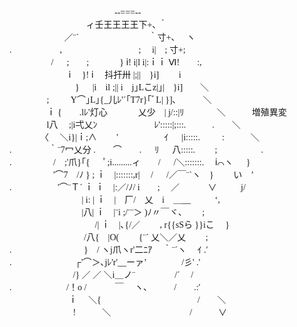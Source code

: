 <dl style="font-family:MS PGothic"><dd> 　　　　　　　　 　 　 　 -‐===‐- <br> 　　　　　　 　 　 ィ壬王王王王下+､ ｀ <br> 　 　 　 　 　 ／¨´　　　　　　　　｀寸+､　 ヽ <br> .　　　　 　 ,　　　　　　 　 　 ; 　i|　; 寸+;　　 <br> 　　 　 　 / 　 ;　　;　　 　 } ⅰ! i|l i|:ｉｉ Ⅵ!　　:, <br> 　　　　 　 　 ⅰ　 }! ⅰ 　抖扞卅 |;||　}i]　　 i <br> 　　　　　　 　 } 　 |i　il ;|| i　j｣Lこz|｣|　}i]　　＼ <br> 　　　 　;　 　 Y⌒｣L｣{_儿ﾚ'´｢T7r}｢ﾞL| }]､　　　＼ <br> 　　　　 ｉ {　　.lﾚ'灯心　　 　 乂少　| j/::|ﾘ　 　 　 ＼　　　増殖異変 <br> 　　　　 l八　 ;|i弌乂ﾝ 　 　 　 　 　 ﾚ':::::|;:::.　　　.　　＼ <br> 　　　　〈 　＼i}|ｉ;∧　　 ' 　 　 　 　 ｲ 　 |i:::::.　 　 :　　　＼ <br> .　　　　 ｀¨7冖乂分 .　　⌒　　. 　 ﾘ 　 八:::::.　　 ;　　　　　. <br> .　　 　 　 /　;'爪}｢{ 　 ﾟ;i.........ィ　　/ 　 /＼:::::::.　 ⅰ⌒ヽ 　 } <br> 　　　　　'⌒7　/ﾉ } ; ｉ　|:::::::,r|　 / 　 /／￣¨`ヽ　}　　 い　’　　 <br> . 　 　 　 　 '⌒¨Ｔ´ ｉ ｉ　|:／/ﾉ/ i　　;　 ／　　　 ∨ 　 　 j/ <br> 　　　 　 　 　 　 | i: | ｉ　|　厂/　乂　i　＿__ 　 　 ‘,　 　 <br> 　　　 　 　 　 　 |八| ｉ　|¨i ;/¨¨＞ )ﾉ〃￣ヾ、　　 ; <br> 　　　　　　　 　 　 /| ｉ　|､{/／ 　　, r{{sSら }}iこ　 } <br> 　　 　 　 　 　 　 /八{　|O(　　 {¨´ 乂＼／乂　　 ; <br> .　　　 　 　 　 　 }　/ ヽj爪ヽr'二ﾆｱ　 ｀¨´ヽ　 ｲ .′ <br> . 　　　 　 　 　 ┌'⌒＞､jﾚ'r'__ーァ’　　　　/彡' .′ <br> 　　 　 　 　 　 /} ／ ／ ＼i＿ノ¨　　　 　 /´　 / <br> . 　　 　 　 　 /！o /　　　 ￣　 ヽ､　　　/　　.:′ <br> 　　　　 　 　 ｉ　 ＼{　　　　　　　　　　　/　　＼ <br> 　　　　　　　 !　　　＼　　　　　　　　　/　　　∨ </dd></dl>